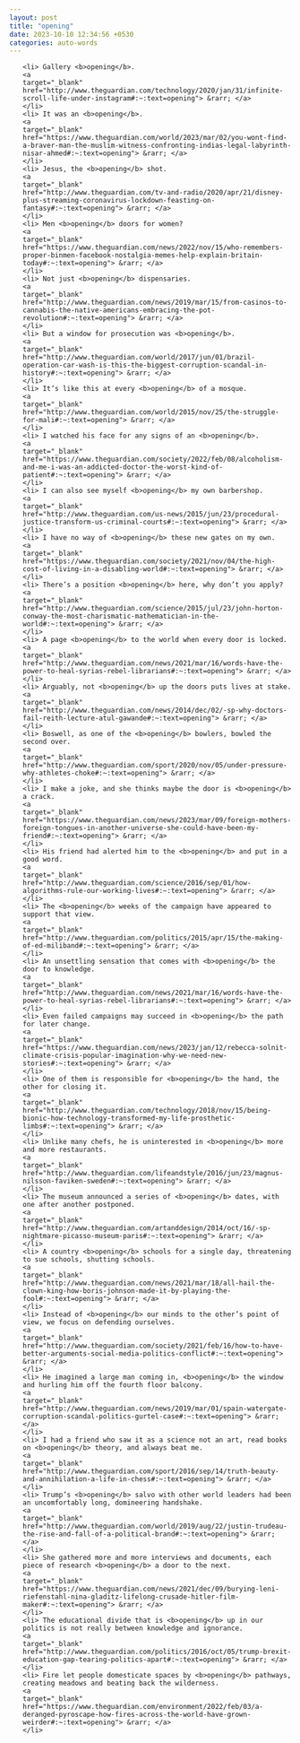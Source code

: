 ```yaml
---
layout: post
title: "opening"
date: 2023-10-10 12:34:56 +0530
categories: auto-words
---
```

<ol>

    <li> Gallery <b>opening</b>.
    <a 
    target="_blank" 
    href="http://www.theguardian.com/technology/2020/jan/31/infinite-scroll-life-under-instagram#:~:text=opening"> &rarr; </a>
    </li>
    <li> It was an <b>opening</b>.
    <a 
    target="_blank" 
    href="https://www.theguardian.com/world/2023/mar/02/you-wont-find-a-braver-man-the-muslim-witness-confronting-indias-legal-labyrinth-nisar-ahmed#:~:text=opening"> &rarr; </a>
    </li>
    <li> Jesus, the <b>opening</b> shot.
    <a 
    target="_blank" 
    href="http://www.theguardian.com/tv-and-radio/2020/apr/21/disney-plus-streaming-coronavirus-lockdown-feasting-on-fantasy#:~:text=opening"> &rarr; </a>
    </li>
    <li> Men <b>opening</b> doors for women?
    <a 
    target="_blank" 
    href="https://www.theguardian.com/news/2022/nov/15/who-remembers-proper-binmen-facebook-nostalgia-memes-help-explain-britain-today#:~:text=opening"> &rarr; </a>
    </li>
    <li> Not just <b>opening</b> dispensaries.
    <a 
    target="_blank" 
    href="http://www.theguardian.com/news/2019/mar/15/from-casinos-to-cannabis-the-native-americans-embracing-the-pot-revolution#:~:text=opening"> &rarr; </a>
    </li>
    <li> But a window for prosecution was <b>opening</b>.
    <a 
    target="_blank" 
    href="http://www.theguardian.com/world/2017/jun/01/brazil-operation-car-wash-is-this-the-biggest-corruption-scandal-in-history#:~:text=opening"> &rarr; </a>
    </li>
    <li> It’s like this at every <b>opening</b> of a mosque.
    <a 
    target="_blank" 
    href="http://www.theguardian.com/world/2015/nov/25/the-struggle-for-mali#:~:text=opening"> &rarr; </a>
    </li>
    <li> I watched his face for any signs of an <b>opening</b>.
    <a 
    target="_blank" 
    href="https://www.theguardian.com/society/2022/feb/08/alcoholism-and-me-i-was-an-addicted-doctor-the-worst-kind-of-patient#:~:text=opening"> &rarr; </a>
    </li>
    <li> I can also see myself <b>opening</b> my own barbershop.
    <a 
    target="_blank" 
    href="http://www.theguardian.com/us-news/2015/jun/23/procedural-justice-transform-us-criminal-courts#:~:text=opening"> &rarr; </a>
    </li>
    <li> I have no way of <b>opening</b> these new gates on my own.
    <a 
    target="_blank" 
    href="https://www.theguardian.com/society/2021/nov/04/the-high-cost-of-living-in-a-disabling-world#:~:text=opening"> &rarr; </a>
    </li>
    <li> There’s a position <b>opening</b> here, why don’t you apply?
    <a 
    target="_blank" 
    href="http://www.theguardian.com/science/2015/jul/23/john-horton-conway-the-most-charismatic-mathematician-in-the-world#:~:text=opening"> &rarr; </a>
    </li>
    <li> A page <b>opening</b> to the world when every door is locked.
    <a 
    target="_blank" 
    href="http://www.theguardian.com/news/2021/mar/16/words-have-the-power-to-heal-syrias-rebel-librarians#:~:text=opening"> &rarr; </a>
    </li>
    <li> Arguably, not <b>opening</b> up the doors puts lives at stake.
    <a 
    target="_blank" 
    href="http://www.theguardian.com/news/2014/dec/02/-sp-why-doctors-fail-reith-lecture-atul-gawande#:~:text=opening"> &rarr; </a>
    </li>
    <li> Boswell, as one of the <b>opening</b> bowlers, bowled the second over.
    <a 
    target="_blank" 
    href="http://www.theguardian.com/sport/2020/nov/05/under-pressure-why-athletes-choke#:~:text=opening"> &rarr; </a>
    </li>
    <li> I make a joke, and she thinks maybe the door is <b>opening</b> a crack.
    <a 
    target="_blank" 
    href="https://www.theguardian.com/news/2023/mar/09/foreign-mothers-foreign-tongues-in-another-universe-she-could-have-been-my-friend#:~:text=opening"> &rarr; </a>
    </li>
    <li> His friend had alerted him to the <b>opening</b> and put in a good word.
    <a 
    target="_blank" 
    href="http://www.theguardian.com/science/2016/sep/01/how-algorithms-rule-our-working-lives#:~:text=opening"> &rarr; </a>
    </li>
    <li> The <b>opening</b> weeks of the campaign have appeared to support that view.
    <a 
    target="_blank" 
    href="http://www.theguardian.com/politics/2015/apr/15/the-making-of-ed-miliband#:~:text=opening"> &rarr; </a>
    </li>
    <li> An unsettling sensation that comes with <b>opening</b> the door to knowledge.
    <a 
    target="_blank" 
    href="http://www.theguardian.com/news/2021/mar/16/words-have-the-power-to-heal-syrias-rebel-librarians#:~:text=opening"> &rarr; </a>
    </li>
    <li> Even failed campaigns may succeed in <b>opening</b> the path for later change.
    <a 
    target="_blank" 
    href="https://www.theguardian.com/news/2023/jan/12/rebecca-solnit-climate-crisis-popular-imagination-why-we-need-new-stories#:~:text=opening"> &rarr; </a>
    </li>
    <li> One of them is responsible for <b>opening</b> the hand, the other for closing it.
    <a 
    target="_blank" 
    href="http://www.theguardian.com/technology/2018/nov/15/being-bionic-how-technology-transformed-my-life-prosthetic-limbs#:~:text=opening"> &rarr; </a>
    </li>
    <li> Unlike many chefs, he is uninterested in <b>opening</b> more and more restaurants.
    <a 
    target="_blank" 
    href="http://www.theguardian.com/lifeandstyle/2016/jun/23/magnus-nilsson-faviken-sweden#:~:text=opening"> &rarr; </a>
    </li>
    <li> The museum announced a series of <b>opening</b> dates, with one after another postponed.
    <a 
    target="_blank" 
    href="http://www.theguardian.com/artanddesign/2014/oct/16/-sp-nightmare-picasso-museum-paris#:~:text=opening"> &rarr; </a>
    </li>
    <li> A country <b>opening</b> schools for a single day, threatening to sue schools, shutting schools.
    <a 
    target="_blank" 
    href="http://www.theguardian.com/news/2021/mar/18/all-hail-the-clown-king-how-boris-johnson-made-it-by-playing-the-fool#:~:text=opening"> &rarr; </a>
    </li>
    <li> Instead of <b>opening</b> our minds to the other’s point of view, we focus on defending ourselves.
    <a 
    target="_blank" 
    href="http://www.theguardian.com/society/2021/feb/16/how-to-have-better-arguments-social-media-politics-conflict#:~:text=opening"> &rarr; </a>
    </li>
    <li> He imagined a large man coming in, <b>opening</b> the window and hurling him off the fourth floor balcony.
    <a 
    target="_blank" 
    href="http://www.theguardian.com/news/2019/mar/01/spain-watergate-corruption-scandal-politics-gurtel-case#:~:text=opening"> &rarr; </a>
    </li>
    <li> I had a friend who saw it as a science not an art, read books on <b>opening</b> theory, and always beat me.
    <a 
    target="_blank" 
    href="http://www.theguardian.com/sport/2016/sep/14/truth-beauty-and-annihilation-a-life-in-chess#:~:text=opening"> &rarr; </a>
    </li>
    <li> Trump’s <b>opening</b> salvo with other world leaders had been an uncomfortably long, domineering handshake.
    <a 
    target="_blank" 
    href="http://www.theguardian.com/world/2019/aug/22/justin-trudeau-the-rise-and-fall-of-a-political-brand#:~:text=opening"> &rarr; </a>
    </li>
    <li> She gathered more and more interviews and documents, each piece of research <b>opening</b> a door to the next.
    <a 
    target="_blank" 
    href="https://www.theguardian.com/news/2021/dec/09/burying-leni-riefenstahl-nina-gladitz-lifelong-crusade-hitler-film-maker#:~:text=opening"> &rarr; </a>
    </li>
    <li> The educational divide that is <b>opening</b> up in our politics is not really between knowledge and ignorance.
    <a 
    target="_blank" 
    href="http://www.theguardian.com/politics/2016/oct/05/trump-brexit-education-gap-tearing-politics-apart#:~:text=opening"> &rarr; </a>
    </li>
    <li> Fire let people domesticate spaces by <b>opening</b> pathways, creating meadows and beating back the wilderness.
    <a 
    target="_blank" 
    href="https://www.theguardian.com/environment/2022/feb/03/a-deranged-pyroscape-how-fires-across-the-world-have-grown-weirder#:~:text=opening"> &rarr; </a>
    </li>